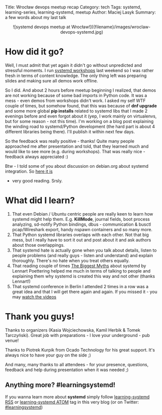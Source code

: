 Title: Wrocław devops meetup recap
Category: tech
Tags: systemd, learning-series, learning-systemd, meetup
Author: Maciej Lasyk
Summary: a few words about my last talk

<center>![systemd devops meetup at Wrocław!]({filename}/images/wroclaw-devops-systemd.jpg)</center>

# How did it go? #

Well, I must admit that yet again it didn't go without unpredicted and stressful
moments. I run [systemd workshops]({filename}/2016/2016-11-27-systemd-workshops-recap.md)
last weekend so I was rather fresh in terms of content knowledge. The only 
thing left was preparing slides and making sure all demos work offline.

So I did. And about 2 hours before meetup beginning I realized, that demos are not 
working because of some bad imports in Python code. It was a mess - even demos
from workshops didn't work. I asked my self WTF couple of times, but somehow
found, that this was because of **dnf upgrade** and some more global
**pip installs** related to systemd libs that I made 2 evenings before and even 
forgot about it (yep, I work mainly on virtualenvs, but for some reason - not 
this time). I'm working on a blog post explaining the winding road to
systemd/Python development (the hard part is about 4 different libraries being
there). I'll publish it within next few days.

So the feedback was really positive - thanks! Quite many people approached me
after presentation and told, that they learned much and would like to see more 
(e.g. during workshops). That was really nice - feedback always appreciated :)

Btw - I told some of you about discussion on debian.org about systemd 
integration. So [here it is](https://wiki.debian.org/Debate/initsystem/systemd)
- very good reading. Srsly.

# What did I learn? #

1. That even Debian / Ubuntu centric people are really keen to learn how 
   systemd might help them. E.g. **KillMode**, journal fields, boot process
   analyzing, sd-notify Python bindings, dbus - communication & busctl 
   pcap/Wireshark export, handy nspawn containers and so many more.
1. That Python systemd libraries overlaps with each other. Not that big mess, 
   but I really have to sort it out and post about it and ask authors about
   those overlappings.
1. That systemd hate is actually gone when you talk about details, listen to
   people problems (and really guys - listen and understand) and explain
   thoroughly. There's no hate when you treat others equally.
1. That reading couple of times [The Biggest Myths](http://0pointer.de/blog/projects/the-biggest-myths.html)
   about systemd by Lennart Poettering helped me much in terms of
   talking to people and explaining them why systemd is created this way and
   not other (thanks Lennart!)
1. That systemd conference in Berlin I attended 2 times in a row was a great
   idea and that I will get there again and again. If you missed it - you
   may [watch the videos](https://www.youtube.com/channel/UCvq_RgZp3kljp9X8Io9Z1DA/videos)

# Thank you guys! #

Thanks to organizers (Kasia Wojciechowska, Kamil Herbik & Tomek Tarczyński).
Great job with preparations - I love your underground - pub venue!

Thanks to Piotrek Kurpik from Ocado Technology for his great support. It's
always nice to have your guy on the side ;)

And many, many thanks to all attendees - for your presence, questions, 
feedback and help during presentation when it was needed ;)

## Anything more? #learningsystemd! ##

If you wanna learn more about **systemd** simply follow 
[learning-systemd RSS](/feeds/tag/learning-systemd.rss.xml)
or
[learning-systemd ATOM](/feeds/tag/learning-systemd.atom.xml)
tag in this very blog (or on Twitter:
[#learningsystemd](https://twitter.com/search?f=tweets&q=%23learningsystemd&src=typd))